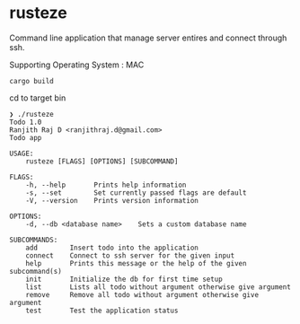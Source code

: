 # rusteze
Command line application that manage server entires and connect through ssh. 

Supporting Operating System :  MAC

```
cargo build
```
cd to target bin
```
❯ ./rusteze
Todo 1.0
Ranjith Raj D <ranjithraj.d@gmail.com>
Todo app

USAGE:
    rusteze [FLAGS] [OPTIONS] [SUBCOMMAND]

FLAGS:
    -h, --help       Prints help information
    -s, --set        Set currently passed flags are default
    -V, --version    Prints version information

OPTIONS:
    -d, --db <database name>    Sets a custom database name

SUBCOMMANDS:
    add        Insert todo into the application
    connect    Connect to ssh server for the given input
    help       Prints this message or the help of the given subcommand(s)
    init       Initialize the db for first time setup
    list       Lists all todo without argument otherwise give argument
    remove     Remove all todo without argument otherwise give argument
    test       Test the application status

```

